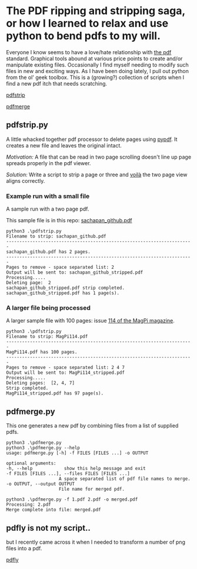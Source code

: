 # The PDF ripping and stripping saga, or how I learned to relax and use python to bend pdfs to my will.

Everyone I know seems to have a love/hate relationship with [the pdf](https://en.wikipedia.org/wiki/PDF) standard.  Graphical tools abound at various price points to create and/or manipulate existing files.  Occasionally I find myself needing to modify such files in new and exciting ways. As I have been doing lately, I pull out python from the ol' geek toolbox.  This is a (growing?) collection of scripts when I find a new pdf itch that needs scratching.

[pdfstrip](##pdfstrip.py)

[pdfmerge](##pdfmerge.py)

## pdfstrip.py

A little whacked together pdf processor to delete pages using [pypdf](https://pypi.org/project/pypdf/).  It creates a new file and leaves the original intact.

*Motivation:* A file that can be read in two page scrolling doesn't line up page spreads properly in the pdf viewer. 

*Solution:* Write a script to strip a page or three and [voilà](https://en.wiktionary.org/wiki/voil%C3%A0) the two page view aligns correctly. 
### Example run with a small file

A sample run with a two page pdf.  

This sample file is in this repo: [sachapan_github.pdf](https://github.com/sachapan/pdfstrip/blob/main/sachapan_github.pdf)

    python3 .\pdfstrip.py
    Filename to strip: sachapan_github.pdf
    -----------------------------------------------------------------------
    sachapan_github.pdf has 2 pages.
    -----------------------------------------------------------------------
    Pages to remove - space separated list: 2
    Output will be sent to: sachapan_github_stripped.pdf
    Processing.....
    Deleting page:  2
    sachapan_github_stripped.pdf strip completed.
    sachapan_github_stripped.pdf has 1 page(s).

### A larger file being processed

A larger sample file with 100 pages: issue [114 of the MagPi magazine](https://magpi.raspberrypi.com/issues/114/pdf/download).

    python3 .\pdfstrip.py
    Filename to strip: MagPi114.pdf
    -----------------------------------------------------------------------
    MagPi114.pdf has 100 pages.
    -----------------------------------------------------------------------
    Pages to remove - space separated list: 2 4 7
    Output will be sent to: MagPi114_stripped.pdf
    Processing.....
    Deleting pages:  [2, 4, 7]
    Strip completed.
    MagPi114_stripped.pdf has 97 page(s).


## pdfmerge.py


This one generates a new pdf by combining files from a list of supplied pdfs.

    python3 .\pdfmerge.py                              
    python3 .\pdfmerge.py --help                       
    usage: pdfmerge.py [-h] -f FILES [FILES ...] -o OUTPUT

    optional arguments:
    -h, --help            show this help message and exit
    -f FILES [FILES ...], --files FILES [FILES ...]
                        A space separated list of pdf file names to merge.
    -o OUTPUT, --output OUTPUT
                        File name for merged pdf.
    
    python3 .\pdfmerge.py -f 1.pdf 2.pdf -o merged.pdf
    Processing: 2.pdf
    Merge complete into file: merged.pdf


## pdfly is not my script..

but I recently came across it when I needed to transform a number of png files into a pdf.

[pdfly](https://pdfly.readthedocs.io/en/latest/)


